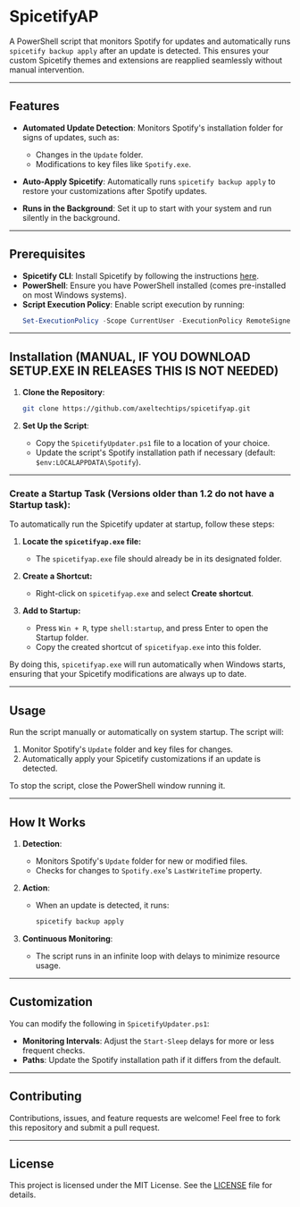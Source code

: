 # SpicetifyAP

A PowerShell script that monitors Spotify for updates and automatically runs `spicetify backup apply` after an update is detected. This ensures your custom Spicetify themes and extensions are reapplied seamlessly without manual intervention.

---

## Features

- **Automated Update Detection**: 
  Monitors Spotify's installation folder for signs of updates, such as:
  - Changes in the `Update` folder.
  - Modifications to key files like `Spotify.exe`.

- **Auto-Apply Spicetify**: 
  Automatically runs `spicetify backup apply` to restore your customizations after Spotify updates.

- **Runs in the Background**: 
  Set it up to start with your system and run silently in the background.

---

## Prerequisites

- **Spicetify CLI**: Install Spicetify by following the instructions [here](https://spicetify.app/docs/getting-started).
- **PowerShell**: Ensure you have PowerShell installed (comes pre-installed on most Windows systems).
- **Script Execution Policy**: Enable script execution by running:
  ```powershell
  Set-ExecutionPolicy -Scope CurrentUser -ExecutionPolicy RemoteSigned
  ```

---

## Installation (MANUAL, IF YOU DOWNLOAD SETUP.EXE IN RELEASES THIS IS NOT NEEDED)

1. **Clone the Repository**:
   ```bash
   git clone https://github.com/axeltechtips/spicetifyap.git
   ```

2. **Set Up the Script**:
   - Copy the `SpicetifyUpdater.ps1` file to a location of your choice.
   - Update the script's Spotify installation path if necessary (default: `$env:LOCALAPPDATA\Spotify`).


---

### **Create a Startup Task** (Versions older than 1.2 do not have a Startup task):

To automatically run the Spicetify updater at startup, follow these steps:

1. **Locate the `spicetifyap.exe` file:**
   - The `spicetifyap.exe` file should already be in its designated folder.

2. **Create a Shortcut:**
   - Right-click on `spicetifyap.exe` and select **Create shortcut**.

3. **Add to Startup:**
   - Press `Win + R`, type `shell:startup`, and press Enter to open the Startup folder.
   - Copy the created shortcut of `spicetifyap.exe` into this folder.

By doing this, `spicetifyap.exe` will run automatically when Windows starts, ensuring that your Spicetify modifications are always up to date.

---

## Usage

Run the script manually or automatically on system startup. The script will:

1. Monitor Spotify's `Update` folder and key files for changes.
2. Automatically apply your Spicetify customizations if an update is detected.

To stop the script, close the PowerShell window running it.

---

## How It Works

1. **Detection**:
   - Monitors Spotify's `Update` folder for new or modified files.
   - Checks for changes to `Spotify.exe`'s `LastWriteTime` property.

2. **Action**:
   - When an update is detected, it runs:
     ```powershell
     spicetify backup apply
     ```

3. **Continuous Monitoring**:
   - The script runs in an infinite loop with delays to minimize resource usage.

---

## Customization

You can modify the following in `SpicetifyUpdater.ps1`:

- **Monitoring Intervals**: Adjust the `Start-Sleep` delays for more or less frequent checks.
- **Paths**: Update the Spotify installation path if it differs from the default.

---

## Contributing

Contributions, issues, and feature requests are welcome! Feel free to fork this repository and submit a pull request.

---

## License

This project is licensed under the MIT License. See the [LICENSE](LICENSE) file for details.
